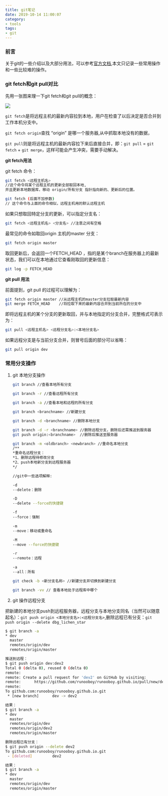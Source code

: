```yaml
---
title: git笔记
date: 2019-10-14 11:00:07
category:
- tools
tags:
- git
---
```


### 前言

关于git的一些介绍以及大部分用法，可以参考[官方文档](https://git-scm.com/book/zh/v2),本文只记录一些常用操作和一些比较难的操作。

<!-- more -->

### git fetch和git pull对比

先用一张图来理一下git fetch和git pull的概念：

![](git.jpg)

`git fetch`是将远程主机的最新内容拉到本地，用户在检查了以后决定是否合并到工作本机分支中。

`git fetch origin`查找 “origin” 是哪一个服务器,从中抓取本地没有的数据，

`git pull`则是将远程主机的最新内容拉下来后直接合并，即：`git pull` = `git fetch` + `git merge`，这样可能会产生冲突，需要手动解决。

**git fetch用法**

git fetch 命令：
```bash
git fetch <远程主机名> 
//这个命令将某个远程主机的更新全部取回本地,
并且更新本地数据库，移动 origin/所有分支 指针指向新的、更新后的位置。

git fetch (后面不加参数)
// 这个命令与上面的命令相似，远程主机用的默认远程主机
```

如果只想取回特定分支的更新，可以指定分支名：
```bash
git fetch <远程主机名> <分支名> //注意之间有空格
```

最常见的命令如取回origin 主机的master 分支：
```bash
git fetch origin master
```

取回更新后，会返回一个FETCH_HEAD ，指的是某个branch在服务器上的最新状态，我们可以在本地通过它查看刚取回的更新信息：
```bash
git log -p FETCH_HEAD
```

**git pull 用法**

前面提到，git pull 的过程可以理解为：
```bash
git fetch origin master //从远程主机的master分支拉取最新内容 
git merge FETCH_HEAD    //将拉取下来的最新内容合并到当前所在的分支中
```
即将远程主机的某个分支的更新取回，并与本地指定的分支合并，完整格式可表示为：
```bash
git pull <远程主机名> <远程分支名>:<本地分支名>
```
如果远程分支是与当前分支合并，则冒号后面的部分可以省略：
```bash
git pull origin dev
```
### 常用分支操作
1. git 本地分支操作
	```bash
	git branch //查看本地所有分支 
	
	git branch -r //查看远程所有分支
	
	git branch -a //查看本地和远程的所有分支
	
	git branch <branchname> //新建分支
	
	git branch -d <branchname> //删除本地分支
	
	git branch -d -r <branchname> //删除远程分支，删除后还需推送到服务器
	git push origin:<branchname>  //删除后推送至服务器
	
	git branch -m <oldbranch> <newbranch> //重命名本地分支
	/**
	*重命名远程分支：
	*1、删除远程待修改分支
	*2、push本地新分支到远程服务器
	*/
	
	//git中一些选项解释:
	
	-d
	--delete：删除
	
	-D
	--delete --force的快捷键
	
	-f
	--force：强制
	
	-m
	--move：移动或重命名
	
	-M
	--move --force的快捷键
	
	-r
	--remote：远程
	
	-a
	--all：所有

	git check -b <新分支名称> //新建分支并切换到新建分支

	git branch -vv // 查看本地处于远程库中哪个
	```
2. git 操作远程分支

把新建的本地分支push到远程服务器，远程分支与本地分支同名（当然可以随意起名）：`git push origin <本地分支名>:<远程分支名>`,删除远程已有分支：`git push origin --delete dbg_lichen_star`

```bash
$ git branch -a
* dev
  master
  remotes/origin/dev
  remotes/origin/master

推送到远程：
$ git push origin dev:dev2
Total 0 (delta 0), reused 0 (delta 0)
remote:
remote: Create a pull request for 'dev2' on GitHub by visiting:
remote:      https://github.com/runooboy/runooboy.github.io/pull/new/dev2
remote:
To github.com:runooboy/runooboy.github.io.git
 * [new branch]      dev -> dev2

结果：
$ git branch -a
* dev
  master
  remotes/origin/dev
  remotes/origin/dev2
  remotes/origin/master

删除远程已有分支：
$ git push origin --delete dev2
To github.com:runooboy/runooboy.github.io.git
 - [deleted]         dev2

结果：
$ git branch -a
* dev
  master
  remotes/origin/dev
  remotes/origin/master
```












